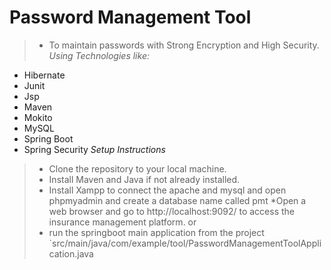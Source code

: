 # Password Management Tool
> * To maintain passwords with Strong Encryption and High Security.
 *Using Technologies like:*
 * Hibernate
 * Junit
 * Jsp
 * Maven
 * Mokito
 * MySQL
 * Spring Boot
 * Spring Security 
 *Setup Instructions*
> * Clone the repository to your local machine.
> * Install Maven and Java if not already installed.
> * Install Xampp to connect the apache and mysql and open phpmyadmin and create a database name called pmt
> *Open a web browser and go to http://localhost:9092/ to access the insurance management platform.
> or
> * run the springboot main application from the project `src/main/java/com/example/tool/PasswordManagementToolApplication.java
 
 
